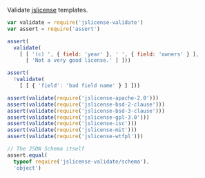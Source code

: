 Validate [jslicense][jslicense] templates.

```javascript
var validate = require('jslicense-validate')
var assert = require('assert')

assert(
  validate(
    [ [ '(c) ', { field: 'year' }, ' ', { field: 'owners' } ],
      [ 'Not a very good license.' ] ]))

assert(
  !validate(
    [ [ { 'field': 'bad field name' } ] ]))

assert(validate(require('jslicense-apache-2.0')))
assert(validate(require('jslicense-bsd-2-clause')))
assert(validate(require('jslicense-bsd-3-clause')))
assert(validate(require('jslicense-gpl-3.0')))
assert(validate(require('jslicense-isc')))
assert(validate(require('jslicense-mit')))
assert(validate(require('jslicense-wtfpl')))

// The JSON Schema itself
assert.equal(
  typeof require('jslicense-validate/schema'),
  'object')
```

[jslicense]: http://jslicense.org
[schema]: ./source/schema.json
